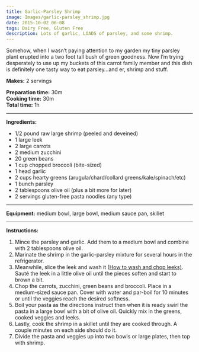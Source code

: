 ```yaml
---
title: Garlic-Parsley Shrimp
image: Images/garlic-parsley_shrimp.jpg
date: 2015-10-02 06-08
tags: Dairy Free, Gluten Free
description: Lots of garlic, LOADS of parsley, and some shrimp.
---
```

Somehow, when I wasn’t paying attention to my garden my tiny parsley plant erupted into a two foot tall bush of green goodness. Now I’m trying desperately to use up my buckets of this carrot family member and this dish is definitely one tasty way to eat parsley…and er, shrimp and stuff.

**Makes:** 2 servings

**Preparation time:** 30m  
**Cooking time:** 30m  
**Total time:** 1h

---

**Ingredients:**

- 1/2 pound raw large shrimp (peeled and deveined)
- 1 large leek
- 2 large carrots
- 2 medium zucchini
- 20 green beans
- 1 cup chopped broccoli (bite-sized)
- 1 head garlic
- 2 cups hearty greens (arugula/chard/collard greens/kale/spinach/etc)
- 1 bunch parsley
- 2 tablespoons olive oil (plus a bit more for later)
- 2 servings gluten-free pasta noodles (any type)


---

**Equipment:** medium bowl, large bowl, medium sauce pan, skillet

---

**Instructions:**

1. Mince the parsley and garlic. Add them to a medium bowl and combine with 2 tablespoons olive oil. 
1. Marinate the shrimp in the garlic-parsley mixture for several hours in the refrigerator. 
1. Meanwhile, slice the leek and wash it ([How to wash and chop leeks)](https://wafflehearts.com/howtos/how_to_chop_and_wash_leeks). Sauté the leek in a little olive oil until the pieces soften and start to brown a bit.
1. Chop the carrots, zucchini, green beans and broccoli. Place in a medium-sized sauce pan. Cover with water and par-boil for 10 minutes or until the veggies reach the desired softness.
1. Boil your pasta as the directions instruct then when it is ready swirl the pasta in a large bowl with a bit of olive oil. Quickly mix in the greens, cooked veggies and leeks. 
1. Lastly, cook the shrimp in a skillet until they are cooked through. A couple minutes on each side should do it. 
1. Divide the pasta and veggies up into two bowls or large plates, then top with shrimp. 


